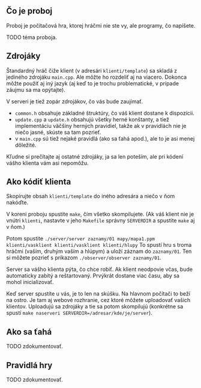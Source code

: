 
Čo je proboj
------------

Proboj je počítačová hra, ktorej hráčmi nie ste vy, ale programy, čo napíšete.

TODO téma proboja.


Zdrojáky
--------

Štandardný hráč čiže klient (v adresári `klienti/template`) sa skladá z jediného
zdrojáku `main.cpp`. Ale môžte ho rozdeliť aj na viacero. Dokonca môžte použiť
aj iný jazyk (aj keď to je trochu problematické, v prípade záujmu sa ma
opýtajte).

V serveri je tiež zopár zdrojákov, čo vás bude zaujímať.

- `common.h` obsahuje základné štruktúry, čo váš klient dostane k dispozícii.
- `update.cpp` a `update.h` obsahujú všetky herné konštanty, a tiež
  implementáciu väčšiny herných pravidiel, takže ak v pravidlách nie je niečo
  jasné, skúste sa tam pozrieť.
- v `main.cpp` sú tiež nejaké pravidlá (ako sa ťahá apod.), ale to je asi menej
  dôležité.

Kľudne si prečítajte aj ostatné zdrojáky, ja sa len poteším, ale pri kódení
vášho klienta vám asi nepomôžu.


Ako kódiť klienta
-----------------

Skopírujte obsah `klienti/template` do iného adresára a niečo v ňom nakóďte.

V koreni proboju spustite `make`, čím všetko skompilujete. (Ak váš klient nie je
vnútri `klienti`, nastavte v jeho `Makefile` správny `SERVERDIR` a spustite
`make` aj v ňom.)

Potom spustite `./server/server zaznamy/01 mapy/mapa1.ppm klienti/vasklient
klienti/vasklient klienti/hlupy` To spustí hru s troma hráčmi (vaším, druhým
vaším a hlúpym) a uloží záznam do `zaznamy/01`. Ten si môžete pozrieť s príkazom
`./observer/observer zaznamy/01`.

Server sa vášho klienta pýta, čo chce robiť. Ak klient neodpovie včas, bude
automaticky zabitý a reštartovaný. Prvýkrát dostane viac času, aby sa mohol
inicializovať.

Keď server spustíte u vás, je to len na skúšku. Na hlavnom počítači to beží na
ostro. Je tam aj webové rozhranie, cez ktoré môžete uploadovať vašich klientov.
Uploadujú sa zdrojáky a tie sa potom skompilujú (konkrétne sa spustí `make
naserveri SERVERDIR=/adresar/kde/je/server`).


Ako sa ťahá
-----------

TODO zdokumentovať.


Pravidlá hry
------------

TODO zdokumentovať.
